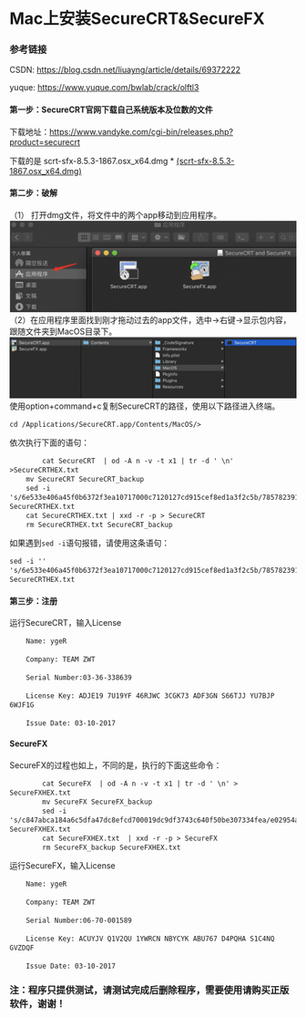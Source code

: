 # Mac上安装SecureCRT&SecureFX

### 参考链接

CSDN:   <https://blog.csdn.net/liuayng/article/details/69372222>

yuque:  <https://www.yuque.com/bwlab/crack/olftl3>

#### 第一步：SecureCRT官网下载自己系统版本及位数的文件

下载地址：<https://www.vandyke.com/cgi-bin/releases.php?product=securecrt>

下载的是 scrt-sfx-8.5.3-1867.osx_x64.dmg * [(scrt-sfx-8.5.3-1867.osx_x64.dmg)](https://www.vandyke.com/cgi-bin/account_login.php?pid=scrt_sfx_macx64_853)

#### 第二步：破解

（1） 打开dmg文件，将文件中的两个app移动到应用程序。
![](image/pic2.png)
（2）在应用程序里面找到刚才拖动过去的app文件，选中->右键->显示包内容，跟随文件夹到MacOS目录下。
![](image/pic1.png)
使用option+command+c复制SecureCRT的路径，使用以下路径进入终端。
```
cd /Applications/SecureCRT.app/Contents/MacOS/>
```
依次执行下面的语句：
```
    	cat SecureCRT  | od -A n -v -t x1 | tr -d ' \n' >SecureCRTHEX.txt
	mv SecureCRT SecureCRT_backup
	sed -i 's/6e533e406a45f0b6372f3ea10717000c7120127cd915cef8ed1a3f2c5b/785782391ad0b9169f17415dd35f002790175204e3aa65ea10cff20818/g' SecureCRTHEX.txt
	cat SecureCRTHEX.txt | xxd -r -p > SecureCRT
	rm SecureCRTHEX.txt SecureCRT_backup
```
如果遇到`sed -i`语句报错，请使用这条语句：
```
sed -i '' 's/6e533e406a45f0b6372f3ea10717000c7120127cd915cef8ed1a3f2c5b/785782391ad0b9169f17415dd35f002790175204e3aa65ea10cff20818/g' SecureCRTHEX.txt
```
#### 第三步：注册

运行SecureCRT，输入License

```
	Name: ygeR

	Company: TEAM ZWT

	Serial Number:03-36-338639

	License Key: ADJE19 7U19YF 46RJWC 3CGK73 ADF3GN S66TJJ YU7BJP 6WJF1G

	Issue Date: 03-10-2017
```
#### SecureFX
SecureFX的过程也如上，不同的是，执行的下面这些命令：
```
    	cat SecureFX  | od -A n -v -t x1 | tr -d ' \n' > SecureFXHEX.txt
    	mv SecureFX SecureFX_backup
    	sed -i 's/c847abca184a6c5dfa47dc8efcd700019dc9df3743c640f50be307334fea/e02954a71cca592c855c91ecd4170001d6c606d38319cbb0deabebb05126/g' SecureFXHEX.txt
    	cat SecureFXHEX.txt  | xxd -r -p > SecureFX
    	rm SecureFX_backup SecureFXHEX.txt
```
运行SecureFX，输入License
```
	Name: ygeR
 
	Company: TEAM ZWT
 
	Serial Number:06-70-001589
 
	License Key: ACUYJV Q1V2QU 1YWRCN NBYCYK ABU767 D4PQHA S1C4NQ GVZDQF
 
	Issue Date: 03-10-2017
```



### 注：程序只提供测试，请测试完成后删除程序，需要使用请购买正版软件，谢谢！
